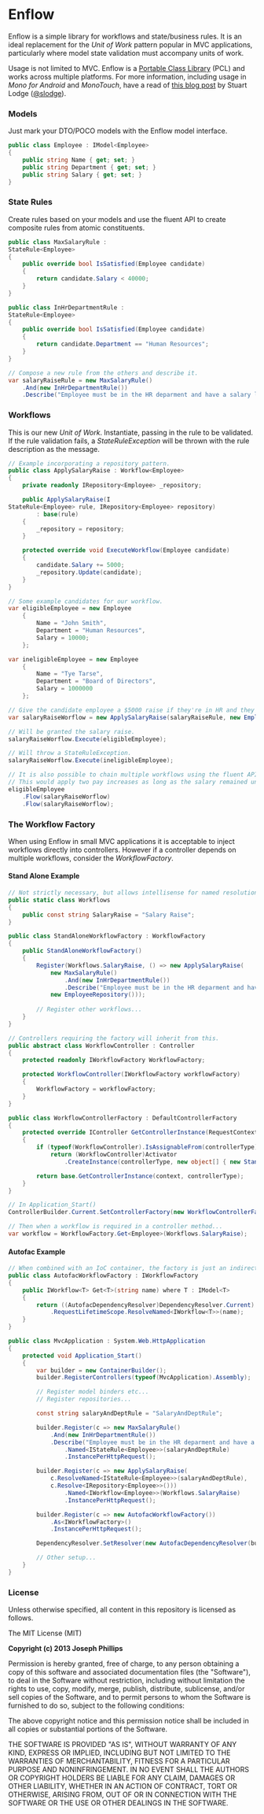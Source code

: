 Enflow
======

Enflow is a simple library for workflows and state/business rules. It is an ideal replacement for the _Unit of Work_ pattern popular in MVC applications, particularly where model state validation must accompany units of work.

Usage is not limited to MVC. Enflow is a [Portable Class Library](http://msdn.microsoft.com/en-us/library/gg597391.aspx) (PCL) and works across multiple platforms. For more information, including usage in _Mono for Android_ and _MonoTouch_, have a read of [this blog post](http://slodge.blogspot.sk/2012/12/cross-platform-winrt-monodroid.html) by Stuart Lodge ([@slodge](https://twitter.com/slodge)).

### Models

Just mark your DTO/POCO models with the Enflow model interface.
```csharp
public class Employee : IModel<Employee>
{
	public string Name { get; set; }
    public string Department { get; set; }
    public string Salary { get; set; }
}
```

### State Rules

Create rules based on your models and use the fluent API to create composite rules from atomic constituents.
```csharp
public class MaxSalaryRule : 
StateRule<Employee>
{
    public override bool IsSatisfied(Employee candidate)
    {
        return candidate.Salary < 40000;
    }
}

public class InHrDepartmentRule : 
StateRule<Employee>
{
    public override bool IsSatisfied(Employee candidate)
    {
        return candidate.Department == "Human Resources";
    }
}

// Compose a new rule from the others and describe it.
var salaryRaiseRule = new MaxSalaryRule()
    .And(new InHrDepartmentRule())
    .Describe("Employee must be in the HR deparment and have a salary less than $40,000.");
```

### Workflows

This is our new _Unit of Work_. Instantiate, passing in the rule to be validated. If the rule validation fails, a _StateRuleException_ will be thrown with the rule description as the message.
```csharp
// Example incorporating a repository pattern.
public class ApplySalaryRaise : Workflow<Employee>
{
    private readonly IRepository<Employee> _repository;

    public ApplySalaryRaise(I
StateRule<Employee> rule, IRepository<Employee> repository)
        : base(rule)
    {
        _repository = repository;
    }

    protected override void ExecuteWorkflow(Employee candidate)
    {
        candidate.Salary += 5000;
        _repository.Update(candidate);
    }
}

// Some example candidates for our workflow.
var eligibleEmployee = new Employee
    {
        Name = "John Smith",
        Department = "Human Resources",
        Salary = 10000;
    };

var ineligibleEmployee = new Employee
    {
        Name = "Tye Tarse",
        Department = "Board of Directors",
        Salary = 1000000
    };

// Give the candidate employee a $5000 raise if they're in HR and they earn less than $40k.
var salaryRaiseWorflow = new ApplySalaryRaise(salaryRaiseRule, new EmployeeRepository());

// Will be granted the salary raise.
salaryRaiseWorflow.Execute(eligibleEmployee); 

// Will throw a StateRuleException.
salaryRaiseWorflow.Execute(ineligibleEmployee);

// It is also possible to chain multiple workflows using the fluent API.
// This would apply two pay increases as long as the salary remained under $40k.
eligibleEmployee
    .Flow(salaryRaiseWorflow)
    .Flow(salaryRaiseWorflow);

```

### The Workflow Factory

When using Enflow in small MVC applications it is acceptable to inject workflows directly into controllers. However if a controller depends on multiple workflows, consider the _WorkflowFactory_.

#### Stand Alone Example

```csharp
// Not strictly necessary, but allows intellisense for named resolutions.
public static class Workflows
{
    public const string SalaryRaise = "Salary Raise";
}

public class StandAloneWorkflowFactory : WorkflowFactory
{
    public StandAloneWorkflowFactory()
    {
        Register(Workflows.SalaryRaise, () => new ApplySalaryRaise(
            new MaxSalaryRule()
                .And(new InHrDepartmentRule())
                .Describe("Employee must be in the HR deparment and have a salary less than $40,000."), 
            new EmployeeRepository()));
        
        // Register other workflows...
    }
}

// Controllers requiring the factory will inherit from this.
public abstract class WorkflowController : Controller
{
    protected readonly IWorkflowFactory WorkflowFactory;

    protected WorkflowController(IWorkflowFactory workflowFactory)
    {
        WorkflowFactory = workflowFactory;
    }
}

public class WorkflowControllerFactory : DefaultControllerFactory
{
    protected override IController GetControllerInstance(RequestContext context, Type controllerType)
    {
        if (typeof(WorkflowController).IsAssignableFrom(controllerType))
            return (WorkflowController)Activator
                .CreateInstance(controllerType, new object[] { new StandAloneWorkflowFactory() });

        return base.GetControllerInstance(context, controllerType);
    }
}

// In Application_Start()
ControllerBuilder.Current.SetControllerFactory(new WorkflowControllerFactory());

// Then when a workflow is required in a controller method...
var workflow = WorkflowFactory.Get<Employee>(Workflows.SalaryRaise);
```

#### Autofac Example

```csharp
// When combined with an IoC container, the factory is just an indirection for MVC's inbuilt Service Locator.
public class AutofacWorkflowFactory : IWorkflowFactory
{
    public IWorkflow<T> Get<T>(string name) where T : IModel<T>
    {
        return ((AutofacDependencyResolver)DependencyResolver.Current)
            .RequestLifetimeScope.ResolveNamed<IWorkflow<T>>(name);
    }
}

public class MvcApplication : System.Web.HttpApplication
{
    protected void Application_Start()
    {
        var builder = new ContainerBuilder();
        builder.RegisterControllers(typeof(MvcApplication).Assembly);

        // Register model binders etc...
        // Register repositories...

        const string salaryAndDeptRule = "SalaryAndDeptRule";

        builder.Register(c => new MaxSalaryRule()
            .And(new InHrDepartmentRule())
            .Describe("Employee must be in the HR deparment and have a salary less than $40,000."))
                .Named<IStateRule<Employee>>(salaryAndDeptRule)
                .InstancePerHttpRequest();

        builder.Register(c => new ApplySalaryRaise(
            c.ResolveNamed<IStateRule<Employee>>(salaryAndDeptRule), 
            c.Resolve<IRepository<Employee>>()))
                .Named<IWorkflow<Employee>>(Workflows.SalaryRaise)
                .InstancePerHttpRequest();

        builder.Register(c => new AutofacWorkflowFactory())
            .As<IWorkflowFactory>()
            .InstancePerHttpRequest();

        DependencyResolver.SetResolver(new AutofacDependencyResolver(builder.Build()));

        // Other setup...
    }
}
```

### License

Unless otherwise specified, all content in this repository is licensed as follows.

The MIT License (MIT)

__Copyright (c) 2013 Joseph Phillips__

Permission is hereby granted, free of charge, to any person obtaining a copy of this software and associated documentation files (the "Software"), to deal in the Software without restriction, including without limitation the rights to use, copy, modify, merge, publish, distribute, sublicense, and/or sell copies of the Software, and to permit persons to whom the Software is furnished to do so, subject to the following conditions:

The above copyright notice and this permission notice shall be included in all copies or substantial portions of the Software.

THE SOFTWARE IS PROVIDED "AS IS", WITHOUT WARRANTY OF ANY KIND, EXPRESS OR IMPLIED, INCLUDING BUT NOT LIMITED TO THE WARRANTIES OF MERCHANTABILITY, FITNESS FOR A PARTICULAR PURPOSE AND NONINFRINGEMENT. IN NO EVENT SHALL THE AUTHORS OR COPYRIGHT HOLDERS BE LIABLE FOR ANY CLAIM, DAMAGES OR OTHER LIABILITY, WHETHER IN AN ACTION OF CONTRACT, TORT OR OTHERWISE, ARISING FROM, OUT OF OR IN CONNECTION WITH THE SOFTWARE OR THE USE OR OTHER DEALINGS IN THE SOFTWARE.
